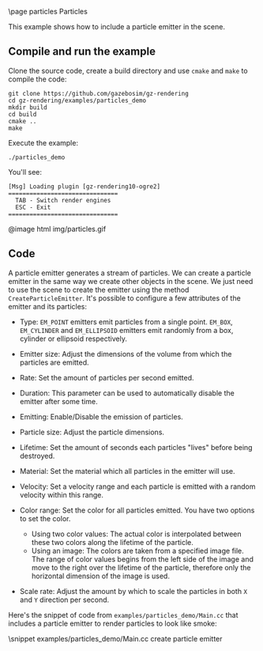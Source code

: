 \page particles Particles

This example shows how to include a particle emitter in the scene.

## Compile and run the example

Clone the source code, create a build directory and use `cmake` and `make` to compile the code:

```{.sh}
git clone https://github.com/gazebosim/gz-rendering
cd gz-rendering/examples/particles_demo
mkdir build
cd build
cmake ..
make
```
Execute the example:

```{.sh}
./particles_demo
```

You'll see:

```{.sh}
[Msg] Loading plugin [gz-rendering10-ogre2]
===============================
  TAB - Switch render engines
  ESC - Exit
===============================
```
@image html img/particles.gif

## Code

A particle emitter generates a stream of particles. We can create a particle
emitter in the same way we create other objects in the scene. We just need to
use the scene to create the emitter using the method `CreateParticleEmitter`. It's possible to configure a few attributes of the emitter and its particles:

* Type: `EM_POINT` emitters emit particles from a single point. `EM_BOX`,
`EM_CYLINDER` and `EM_ELLIPSOID` emitters emit randomly from a box, cylinder or
ellipsoid respectively.

* Emitter size: Adjust the dimensions of the volume from which the particles are
emitted.

* Rate: Set the amount of particles per second emitted.

* Duration: This parameter can be used to automatically disable the emitter
after some time.

* Emitting: Enable/Disable the emission of particles.

* Particle size: Adjust the particle dimensions.

* Lifetime: Set the amount of seconds each particles "lives" before being
destroyed.

* Material: Set the material which all particles in the emitter will use.

* Velocity: Set a velocity range and each particle is emitted with a random
velocity within this range.

* Color range: Set the color for all particles emitted. You have two options to
set the color.
  * Using two color values: The actual color is interpolated between these two
  colors along the lifetime of the particle.
  * Using an image: The colors are taken from a specified image file. The range
  of color values begins from the left side of the image and move to the right
  over the lifetime of the particle, therefore only the horizontal dimension of
  the image is used.

* Scale rate: Adjust the amount by which to scale the particles in both `X` and
`Y` direction per second.

Here's the snippet of code from `examples/particles_demo/Main.cc` that includes
a particle emitter to render particles to look like smoke:

\snippet examples/particles_demo/Main.cc create particle emitter

